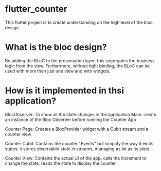 # flutter_counter

This flutter project is to create understanding on the high level of the bloc design. 

# What is the bloc design? 

By adding the BLoC to the presentation layer, this segregates the business logic from the view. Furthermore, without tight binding, the BLoC can be used with more than just one view and with widgets. 

# How is it implemented in thsi application?

BlocObserver: To show all the state changes in the application 
Main: create an instance of the Bloc Observer before running the Counter App

Counter Page: Creates a BlocProvider widget with a Cubit stream and a counter view

Counter Cubit: Contains the counter "Events" but simplify the way it emits states: it stores observable state in streams, managing as int as its state 

Counter View: Contains the actual UI of the app, calls the increment to change the state, reads the state to display the counter 